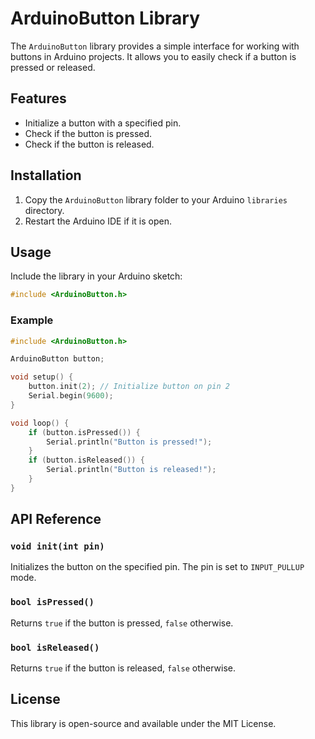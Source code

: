 # ArduinoButton Library

The `ArduinoButton` library provides a simple interface for working with buttons in Arduino projects. It allows you to easily check if a button is pressed or released.

## Features

- Initialize a button with a specified pin.
- Check if the button is pressed.
- Check if the button is released.

## Installation

1. Copy the `ArduinoButton` library folder to your Arduino `libraries` directory.
2. Restart the Arduino IDE if it is open.

## Usage

Include the library in your Arduino sketch:

```cpp
#include <ArduinoButton.h>
```

### Example

```cpp
#include <ArduinoButton.h>

ArduinoButton button;

void setup() {
    button.init(2); // Initialize button on pin 2
    Serial.begin(9600);
}

void loop() {
    if (button.isPressed()) {
        Serial.println("Button is pressed!");
    }
    if (button.isReleased()) {
        Serial.println("Button is released!");
    }
}
```

## API Reference

### `void init(int pin)`
Initializes the button on the specified pin. The pin is set to `INPUT_PULLUP` mode.

### `bool isPressed()`
Returns `true` if the button is pressed, `false` otherwise.

### `bool isReleased()`
Returns `true` if the button is released, `false` otherwise.

## License

This library is open-source and available under the MIT License.  